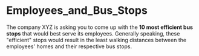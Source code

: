# Employees_and_Bus_Stops
The company XYZ is asking you to come up with the **10 most efficient bus stops** that would best serve its employees. Generally speaking, these "efficient" stops would result in the least walking distances between the employees' homes and their respective bus stops. 

